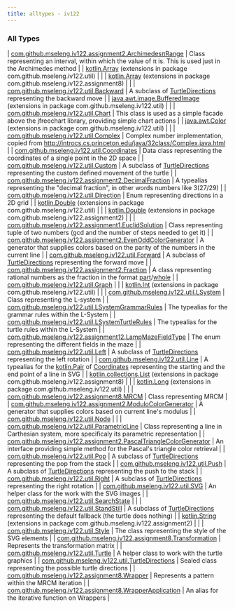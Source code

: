 ```yaml
---
title: alltypes - iv122
---
```


### All Types

| [com.github.mseleng.iv122.assignment2.ArchimedesπRange](../com.github.mseleng.iv122.assignment2/-archimedesπ-range/index.md) | Class representing an interval, within which the value of π is. This is used just in the Archimedes method |
| [kotlin.Array](../com.github.mseleng.iv122.util/kotlin.-array/index.md) (extensions in package com.github.mseleng.iv122.util) |  |
| [kotlin.Array](../com.github.mseleng.iv122.assignment8/kotlin.-array/index.md) (extensions in package com.github.mseleng.iv122.assignment8) |  |
| [com.github.mseleng.iv122.util.Backward](../com.github.mseleng.iv122.util/-backward/index.md) | A subclass of [TurtleDirections](../com.github.mseleng.iv122.util/-turtle-directions/index.md) representing the backward move |
| [java.awt.image.BufferedImage](../com.github.mseleng.iv122.util/java.awt.image.-buffered-image/index.md) (extensions in package com.github.mseleng.iv122.util) |  |
| [com.github.mseleng.iv122.util.Chart](../com.github.mseleng.iv122.util/-chart/index.md) | This class is used as a simple facade above the jfreechart library, providing simple chart actions |
| [java.awt.Color](../com.github.mseleng.iv122.util/java.awt.-color/index.md) (extensions in package com.github.mseleng.iv122.util) |  |
| [com.github.mseleng.iv122.util.Complex](../com.github.mseleng.iv122.util/-complex/index.md) | Complex number implementation, copied from
http://introcs.cs.princeton.edu/java/32class/Complex.java.html |
| [com.github.mseleng.iv122.util.Coordinates](../com.github.mseleng.iv122.util/-coordinates/index.md) | Data class representing the coordinates of a single point in the 2D space |
| [com.github.mseleng.iv122.util.Custom](../com.github.mseleng.iv122.util/-custom/index.md) | A subclass of [TurtleDirections](../com.github.mseleng.iv122.util/-turtle-directions/index.md) representing the custom defined movement of the turtle |
| [com.github.mseleng.iv122.assignment2.DecimalFraction](../com.github.mseleng.iv122.assignment2/-decimal-fraction.md) | A typealias representing the "decimal fraction", in other words numbers like 3(27/29) |
| [com.github.mseleng.iv122.util.Direction](../com.github.mseleng.iv122.util/-direction/index.md) | Enum representing directions in a 2D grid |
| [kotlin.Double](../com.github.mseleng.iv122.util/kotlin.-double/index.md) (extensions in package com.github.mseleng.iv122.util) |  |
| [kotlin.Double](../com.github.mseleng.iv122.assignment2/kotlin.-double/index.md) (extensions in package com.github.mseleng.iv122.assignment2) |  |
| [com.github.mseleng.iv122.assignment1.EuclidSolution](../com.github.mseleng.iv122.assignment1/-euclid-solution/index.md) | Class representing tuple of two numbers (gcd and the number of steps needed to get it) |
| [com.github.mseleng.iv122.assignment2.EvenOddColorGenerator](../com.github.mseleng.iv122.assignment2/-even-odd-color-generator/index.md) | A generator that supplies colors based on the parity of the numbers in the current line |
| [com.github.mseleng.iv122.util.Forward](../com.github.mseleng.iv122.util/-forward/index.md) | A subclass of [TurtleDirections](../com.github.mseleng.iv122.util/-turtle-directions/index.md) representing the forward move |
| [com.github.mseleng.iv122.assignment2.Fraction](../com.github.mseleng.iv122.assignment2/-fraction/index.md) | A class representing rational numbers as the fraction in the format [part](../com.github.mseleng.iv122.assignment2/-fraction/part.md)/[whole](../com.github.mseleng.iv122.assignment2/-fraction/whole.md) |
| [com.github.mseleng.iv122.util.Graph](../com.github.mseleng.iv122.util/-graph/index.md) |  |
| [kotlin.Int](../com.github.mseleng.iv122.util/kotlin.-int/index.md) (extensions in package com.github.mseleng.iv122.util) |  |
| [com.github.mseleng.iv122.util.LSystem](../com.github.mseleng.iv122.util/-l-system/index.md) | Class representing the L-system |
| [com.github.mseleng.iv122.util.LSystemGrammarRules](../com.github.mseleng.iv122.util/-l-system-grammar-rules.md) | The typealias for the grammar rules within the L-System |
| [com.github.mseleng.iv122.util.LSystemTurtleRules](../com.github.mseleng.iv122.util/-l-system-turtle-rules.md) | The typealias for the turtle rules within the L-System |
| [com.github.mseleng.iv122.assignment12.LampMazeFieldType](../com.github.mseleng.iv122.assignment12/-lamp-maze-field-type/index.md) | The enum representing the different fields in the maze |
| [com.github.mseleng.iv122.util.Left](../com.github.mseleng.iv122.util/-left/index.md) | A subclass of [TurtleDirections](../com.github.mseleng.iv122.util/-turtle-directions/index.md) representing the left rotation |
| [com.github.mseleng.iv122.util.Line](../com.github.mseleng.iv122.util/-line.md) | A typealias for the [kotlin.Pair](#) of [Coordinates](../com.github.mseleng.iv122.util/-coordinates/index.md) representing the starting and the end point of a line in SVG |
| [kotlin.collections.List](../com.github.mseleng.iv122.assignment8/kotlin.collections.-list/index.md) (extensions in package com.github.mseleng.iv122.assignment8) |  |
| [kotlin.Long](../com.github.mseleng.iv122.util/kotlin.-long/index.md) (extensions in package com.github.mseleng.iv122.util) |  |
| [com.github.mseleng.iv122.assignment8.MRCM](../com.github.mseleng.iv122.assignment8/-m-r-c-m/index.md) | Class representing MRCM |
| [com.github.mseleng.iv122.assignment2.ModuloColorGenerator](../com.github.mseleng.iv122.assignment2/-modulo-color-generator/index.md) | A generator that supplies colors based on current line's modulus |
| [com.github.mseleng.iv122.util.Node](../com.github.mseleng.iv122.util/-node/index.md) |  |
| [com.github.mseleng.iv122.util.ParametricLine](../com.github.mseleng.iv122.util/-parametric-line/index.md) | Class representing a line in Carthesian system, more specificaly its parametric representation |
| [com.github.mseleng.iv122.assignment2.PascalTriangleColorGenerator](../com.github.mseleng.iv122.assignment2/-pascal-triangle-color-generator/index.md) | An interface providing simple method for the Pascal's triangle color retrieval |
| [com.github.mseleng.iv122.util.Pop](../com.github.mseleng.iv122.util/-pop/index.md) | A subclass of [TurtleDirections](../com.github.mseleng.iv122.util/-turtle-directions/index.md) representing the pop from the stack |
| [com.github.mseleng.iv122.util.Push](../com.github.mseleng.iv122.util/-push/index.md) | A subclass of [TurtleDirections](../com.github.mseleng.iv122.util/-turtle-directions/index.md) representing the push to the stack |
| [com.github.mseleng.iv122.util.Right](../com.github.mseleng.iv122.util/-right/index.md) | A subclass of [TurtleDirections](../com.github.mseleng.iv122.util/-turtle-directions/index.md) representing the right rotation |
| [com.github.mseleng.iv122.util.SVG](../com.github.mseleng.iv122.util/-s-v-g/index.md) | An helper class for the work with the SVG images |
| [com.github.mseleng.iv122.util.SearchState](../com.github.mseleng.iv122.util/-search-state/index.md) |  |
| [com.github.mseleng.iv122.util.StandStill](../com.github.mseleng.iv122.util/-stand-still/index.md) | A subclass of [TurtleDirections](../com.github.mseleng.iv122.util/-turtle-directions/index.md) representing the default fallback (the turtle does nothing) |
| [kotlin.String](../com.github.mseleng.iv122.assignment2/kotlin.-string/index.md) (extensions in package com.github.mseleng.iv122.assignment2) |  |
| [com.github.mseleng.iv122.util.Style](../com.github.mseleng.iv122.util/-style/index.md) | The class representing the style of the SVG elements |
| [com.github.mseleng.iv122.assignment8.Transformation](../com.github.mseleng.iv122.assignment8/-transformation.md) | Represents the transformation matrix |
| [com.github.mseleng.iv122.util.Turtle](../com.github.mseleng.iv122.util/-turtle/index.md) | A helper class to work with the turtle graphics |
| [com.github.mseleng.iv122.util.TurtleDirections](../com.github.mseleng.iv122.util/-turtle-directions/index.md) | Sealed class representing the possible turtle directions |
| [com.github.mseleng.iv122.assignment8.Wrapper](../com.github.mseleng.iv122.assignment8/-wrapper/index.md) | Represents a pattern within the MRCM iteration |
| [com.github.mseleng.iv122.assignment8.WrapperApplication](../com.github.mseleng.iv122.assignment8/-wrapper-application.md) | An alias for the iterative function on Wrappers |

